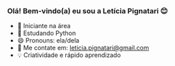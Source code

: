 ### Olá! Bem-vindo(a) eu sou a Letícia Pignatari 😊

- 🔭 Iniciante na área
- 🌱 Estudando Python
- 😄 Pronouns: ela/dela
- 📌 Me contate em: leticia.pignatari@gmail.com
- 💡 Criatividade e rápido aprendizado
